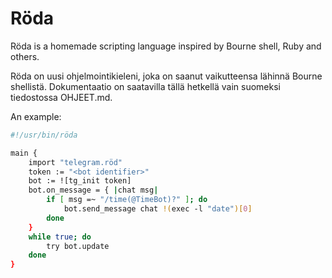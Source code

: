 # Röda

Röda is a homemade scripting language inspired by Bourne shell, Ruby and others.

Röda on uusi ohjelmointikieleni, joka on saanut vaikutteensa lähinnä Bourne shellistä.
Dokumentaatio on saatavilla tällä hetkellä vain suomeksi tiedostossa OHJEET.md.

An example:

```sh
#!/usr/bin/röda

main {
	import "telegram.röd"
	token := "<bot identifier>"
	bot := ![tg_init token]
	bot.on_message = { |chat msg|
		if [ msg =~ "/time(@TimeBot)?" ]; do
			bot.send_message chat !(exec -l "date")[0]
		done
	}
	while true; do
		try bot.update
	done
}
```
